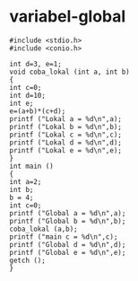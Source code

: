 # variabel-global



    #include <stdio.h>
    #include <conio.h>

    int d=3, e=1;
    void coba_lokal (int a, int b)
    {
    int c=0;
    int d=10;
    int e;
    e=(a+b)*(c+d);
    printf ("Lokal a = %d\n",a);
    printf ("Lokal b = %d\n",b);
    printf ("Lokal c = %d\n",c);
    printf ("Lokal d = %d\n",d);
    printf ("Lokal e = %d\n",e);
    }
    int main ()
    {
    int a=2;
    int b;
    b = 4;
    int c=0;
    printf ("Global a = %d\n",a);
    printf ("Global b = %d\n",b);
    coba_lokal (a,b);
    printf ("main c = %d\n",c);
    printf ("Global d = %d\n",d);
    printf ("Global e = %d\n",e);
    getch ();
    }
